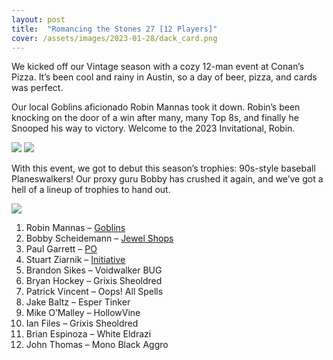 ```yaml
---
layout: post
title:  "Romancing the Stones 27 [12 Players]"
cover: /assets/images/2023-01-28/dack_card.png
---
```


We kicked off our Vintage season with a cozy 12-man event at Conan’s Pizza.
It’s been
cool and rainy in Austin, so a day of beer, pizza, and cards was perfect.

Our local Goblins aficionado Robin Mannas took it down. Robin’s been knocking
on the
door of a win after many, many Top 8s, and finally he Snooped his way to
victory.
Welcome to the 2023 Invitational, Robin.

![]({{site.cdn_url}}/assets/images/2023-01-28/rts27_top_4.jpg)
![]({{site.cdn_url}}/assets/images/2023-01-28/robin_winner.jpg)

With this event, we got to debut this season’s trophies: 90s-style baseball
Planeswalkers! Our proxy guru Bobby has crushed it again, and we’ve got a
hell of a
lineup of trophies to hand out.

![]({{site.cdn_url}}/assets/images/2023-01-28/dack_baseball.png)


1.	Robin Mannas – [Goblins]({{site.cdn_url}}/assets/images/2023-01-28/roblins.txt)
2.	Bobby Scheidemann – [Jewel Shops]({{site.cdn_url}}/assets/images/2023-01-28/bobby_jewel.txt)
3.	Paul Garrett – [PO]({{site.cdn_url}}/assets/images/2023-01-28/paul_po.txt)
4.	Stuart Ziarnik – [Initiative]({{site.cdn_url}}/assets/images/2023-01-28/stu_initiative.txt)
5.	Brandon Sikes – Voidwalker BUG
6.	Bryan Hockey – Grixis Sheoldred
7.	Patrick Vincent – Oops! All Spells
8.	Jake Baltz – Esper Tinker
9.	Mike O’Malley – HollowVine
10.	Ian Files – Grixis Sheoldred
11.	Brian Espinoza – White Eldrazi
12.	John Thomas – Mono Black Aggro
